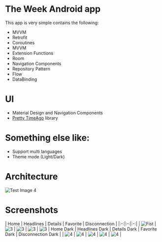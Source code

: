 # The Week Android app

This app is very simple contains the following:

- MVVM
- Retrofit
- Coroutines
- MVVM
- Extension Functions
- Room
- Navigation Components
- Repository Pattern
- Flow
- DataBinding

# UI

- Material Design and Navigation Components
- [Pretty TimeAgo](https://github.com/shamalka/Pretty-TimeAgo-android-library) library

# Something else like:

- Support multi languages
- Theme mode (Light/Dark)

# Architecture

![Test Image 4](https://developer.android.com/topic/libraries/architecture/images/final-architecture.png)

# Screenshots
| Home |  Headlines | Details | Favorite | Disconnection |
|:-:|:-:|:-:|
| ![Fist](screenshots/1.png?raw=true) | ![3](screenshots/2.png?raw=true) | ![3](screenshots/3.png?raw=true) | ![3](screenshots/4.png?raw=true) | ![3](screenshots/6.png?raw=true)
| Home Dark | Headlines Dark |  Details Dark | Favorite Dark | Disconnection Dark |
| ![4](screenshots/7.png?raw=true) | ![4](screenshots/11.png?raw=true) | ![4](screenshots/8.png?raw=true) | ![4](screenshots/10.png?raw=true) | ![4](screenshots/12.png?raw=true) |
